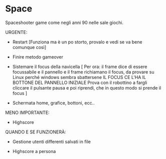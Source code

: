 # Space

Spaceshooter game come negli anni 90 nelle sale giochi.

URGENTE:

- Restart [Funziona ma è un po storto, provalo e vedi se va bene comunque così]

- Finire metodo gameover

- Sistemare il focus della navicella
    [
    Per ora:
        il frame dice di essere focussabile e il pannello e il frame 
        richiamano il focus, da provare su Linux perché windows sembra sbattersene
        IL FOCUS CE L'HA IL BOTTONE DEL PANNELLO INIZIALE
        Prova con il robottino a fargli cliccare il pulsante pausa e poi riprendi, che in questo modo si prende il focus
    ]

- Schermata home, grafice, bottoni, ecc..


MENO IMPORTANTE:

- Highscore 


QUANDO E SE FUNZIONERÀ:

- Gestione utenti differenti salvati in file

- Highscore a persona
